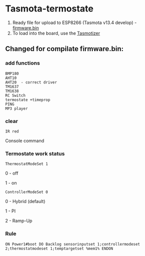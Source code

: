 # Tasmota-termostate

1. Ready file for upload to ESP8266  (Tasmota v13.4 develop)  - [firmware.bin](https://github.com/1638NimtE/Tasmota_AHT20/blob/main/firmware.bin)
2. To load into the board, use the [Tasmotizer](https://github.com/tasmota/tasmotizer)
  
## Changed for compilate firmware.bin:

### add functions
    BMP180
    AHT10
    AHT20  - correct driver
    TM1637
    TM1638
    RC Switch
    termostate +timeprop
    PING
    MP3 player

### clear 
    IR red

Console command

### Termostate work status
    ThermostatModeSet 1
0 - off

1 - on

    ControllerModeSet 0
0 - Hybrid (default)

1 - PI 

2 - Ramp-Up

### Rule
    ON Power1#boot DO Backlog sensorinputset 1;controllermodeset 2;thermostatmodeset 1;temptargetset %mem1% ENDON

